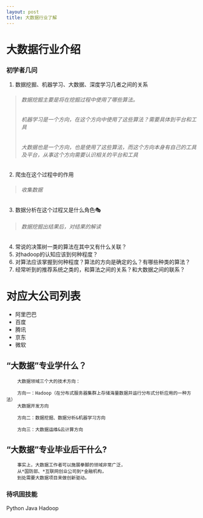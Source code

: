 ```yaml
---
layout: post
title: 大数据行业了解
---
```


# 大数据行业介绍
### 初学者几问
1. 数据挖掘、机器学习、大数据、深度学习几者之间的关系
 >###### 数据挖掘主要是将在挖掘过程中使用了哪些算法。
 >
 >###### 机器学习是一个方向，在这个方向中使用了这些算法？需要具体到平台和工具
 >
 >###### 大数据也是一个方向，也是使用了这些算法，而这个方向本身有自己的工具及平台，从事这个方向需要认识相关的平台和工具
2. 爬虫在这个过程中的作用
 >###### 收集数据
3. 数据分析在这个过程又是什么角色🎭
 >###### 数据挖掘出结果后，对结果的解读
4. 常说的决策树一类的算法在其中又有什么关联？
5. 对hadoop的认知应该到何种程度？
6. 对算法应该掌握到何种程度？算法的方向是确定的么？有哪些种类的算法？
7. 经常听到的推荐系统之类的，和算法之间的关系？和大数据之间的联系？

# 对应大公司列表
* 阿里巴巴
* 百度
* 腾讯
* 京东
* 微软

## “大数据”专业学什么？

        大数据领域三个大的技术方向：

        方向一：Hadoop（在分布式服务器集群上存储海量数据并运行分布式分析应用的一种方法）
        大数据开发方向 

        方向二：数据挖掘、数据分析&机器学习方向 

        方向三：大数据运维&云计算方向

## “大数据”专业毕业后干什么?

        事实上，大数据工作者可以施展拳脚的领域非常广泛，
        从*国防部、*互联网创业公司到*金融机构，
        到处需要大数据项目来做创新驱动。

### 待巩固技能
  Python Java Hadoop
